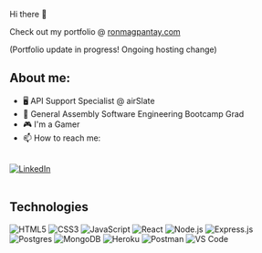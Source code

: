 ﻿Hi there 👋

<p>Check out my portfolio @ <a href="https://ronmagpantay.com">ronmagpantay.com</a></p> (Portfolio update in progress! Ongoing hosting change)

## About me:

- 🖥 API Support Specialist @ airSlate
- 📖 General Assembly Software Engineering Bootcamp Grad
- 🎮 I'm a Gamer 
- 📫 How to reach me:

<br />

<div>
  <a href="https://www.linkedin.com/in/ron-magpantay/" target="_blank" rel="noopener noreferrer">
    <img alt="LinkedIn" src="https://img.shields.io/badge/-LinkedIn-blue?style=for-the-badge&logo=Linkedin&logoColor=white">
  </a>
</div>

<br />

## Technologies

<div align = 'left'>
  <img alt="HTML5" src="https://img.shields.io/badge/-HTML5-orange?style=for-the-badge&logo=HTML5&logoColor=white">
  <img alt="CSS3" src="https://img.shields.io/badge/-CSS3-blue?style=for-the-badge&logo=CSS3&logoColor=white">
  <img alt="JavaScript" src="https://img.shields.io/badge/-Javascript-yellow?style=for-the-badge&logo=javascript&logoColor=white">
  <img alt="React" src="https://img.shields.io/badge/-React-blue?style=for-the-badge&logo=React&logoColor=white">
  <img alt="Node.js" src="https://img.shields.io/badge/-Node.js-green?style=for-the-badge&logo=Node.js&logoColor=white">
  <img alt="Express.js" src="https://img.shields.io/badge/-Express-lightgrey?style=for-the-badge&logo=Express&logoColor=white">
  <img alt="Postgres" src="https://img.shields.io/badge/-PostgreSQL-blue?style=for-the-badge&logo=Postgresql&logoColor=white">
  <img alt="MongoDB" src="https://img.shields.io/badge/-mongoDB-green?style=for-the-badge&logo=Mongodb&logoColor=white">
  <img alt="Heroku" src="https://img.shields.io/badge/-Heroku-%23430098?style=for-the-badge&logo=Heroku&logoColor=white">
  <img alt="Postman" src="https://img.shields.io/badge/-Postman-%23FF6C37?style=for-the-badge&logo=postman&logoColor=white">
  <img alt="VS Code" src="https://img.shields.io/badge/-VS%20Code-%23007ACC?style=for-the-badge&logo=visual-studio-code&logoColor=white">
<div>
